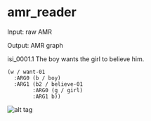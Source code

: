 # amr_reader
Input: raw AMR

Output: AMR graph

isi_0001.1
The boy wants the girl to believe him.

	(w / want-01
      :ARG0 (b / boy)
      :ARG1 (b2 / believe-01
            :ARG0 (g / girl)
            :ARG1 b))

![alt tag](http://url/to/example.png)

